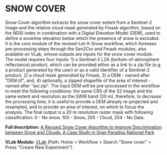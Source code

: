 # SNOW COVER

Snow Cover algorithm extracts the snow cover extent from a Sentinel-2 image and the relative cloud mask generated by Fmask algorithm, based on the NDSI index in combination with a Digital Elevation Model (DEM), used to define a snowline elevation below which the presence of snow is excluded. It is the core module of the revised-Let-It-Snow workflow, which foresees pre-processing steps through the Sen2Cor and Fmask modules, also available on VLab, whose outputs are inputs for the snow cover module. The model requires four inputs: 1) a Sentinel-2 L2A (bottom-of-atmosphere reflectance) product, which can be provided either as a link to a zip file (e.g. a product generated by the user) or as a valid identifier of a Sentinel-2 product, 2) a cloud mask generated by Fmask, 3) a DEM - named after "DEM.tif", and, 4) optionally, a zipped shapefile of the area of interest - named after "aoi.zip". The input DEM will be pre-processed in the workflow to meet the following conditions: the same CRS of the S2 image and the same extent and resolution as the SWIR band (20 m), therefore, to decrease the processing time, it is useful to provide a DEM already re-projected and resampled, and to provide an area of interest, on which to focus the analysis. The final output is a 20 m resolution raster mask with following classification: 0 - No snow, 100 - Snow, 205 - Cloud, 254 - No Data. 

**Full description:** [A Revised Snow Cover Algorithm to Improve Discrimination between Snow and Clouds: A Case Study in Gran Paradiso National Park](https://doi.org/10.3390/rs13101957)

**VLab Module:** [VLab](https://vl.geodab.org/)  (Path: Home > Workflow > Search "Snow cover" > Press "Creare New Experiment")
